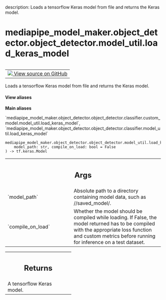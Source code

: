 description: Loads a tensorflow Keras model from file and returns the Keras model.

<div itemscope itemtype="http://developers.google.com/ReferenceObject">
<meta itemprop="name" content="mediapipe_model_maker.object_detector.object_detector.model_util.load_keras_model" />
<meta itemprop="path" content="Stable" />
</div>

# mediapipe_model_maker.object_detector.object_detector.model_util.load_keras_model

<!-- Insert buttons and diff -->

<table class="tfo-notebook-buttons tfo-api nocontent" align="left">
<td>
  <a target="_blank" href="https://github.com/google/mediapipe/tree/master/mediapipe/model_maker/python/core/utils/model_util.py#L50-L67">
    <img src="https://www.tensorflow.org/images/GitHub-Mark-32px.png" />
    View source on GitHub
  </a>
</td>
</table>



Loads a tensorflow Keras model from file and returns the Keras model.


<section class="expandable">
  <h4 class="showalways">View aliases</h4>
  <p>
<b>Main aliases</b>
<p>`mediapipe_model_maker.object_detector.object_detector.classifier.custom_model.model_util.load_keras_model`, `mediapipe_model_maker.object_detector.object_detector.classifier.model_util.load_keras_model`</p>
</p>
</section>

<pre class="devsite-click-to-copy prettyprint lang-py tfo-signature-link">
<code>mediapipe_model_maker.object_detector.object_detector.model_util.load_keras_model(
    model_path: str, compile_on_load: bool = False
) -> tf.keras.Model
</code></pre>



<!-- Placeholder for "Used in" -->


<!-- Tabular view -->
 <table class="responsive fixed orange">
<colgroup><col width="214px"><col></colgroup>
<tr><th colspan="2"><h2 class="add-link">Args</h2></th></tr>

<tr>
<td>
`model_path`<a id="model_path"></a>
</td>
<td>
Absolute path to a directory containing model data, such as
/<parent_path>/saved_model/.
</td>
</tr><tr>
<td>
`compile_on_load`<a id="compile_on_load"></a>
</td>
<td>
Whether the model should be compiled while loading. If
False, the model returned has to be compiled with the appropriate loss
function and custom metrics before running for inference on a test
dataset.
</td>
</tr>
</table>



<!-- Tabular view -->
 <table class="responsive fixed orange">
<colgroup><col width="214px"><col></colgroup>
<tr><th colspan="2"><h2 class="add-link">Returns</h2></th></tr>
<tr class="alt">
<td colspan="2">
A tensorflow Keras model.
</td>
</tr>

</table>

